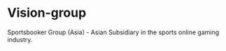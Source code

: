 Vision-group
============

Sportsbooker Group (Asia) - Asian Subsidiary in the sports online gaming industry.